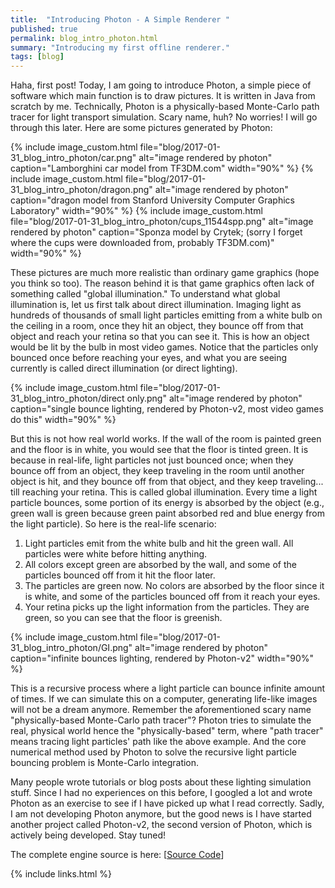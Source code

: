 ```yaml
---
title:  "Introducing Photon - A Simple Renderer "
published: true
permalink: blog_intro_photon.html
summary: "Introducing my first offline renderer."
tags: [blog]
---
```


Haha, first post! Today, I am going to introduce Photon, a simple piece of software which main function is to draw pictures. It is written in Java from scratch by me. Technically, Photon is a physically-based Monte-Carlo path tracer for light transport simulation. Scary name, huh? No worries! I will go through this later. Here are some pictures generated by Photon:

{% include image_custom.html file="blog/2017-01-31_blog_intro_photon/car.png" alt="image rendered by photon" caption="Lamborghini car model from TF3DM.com" width="90%" %}
{% include image_custom.html file="blog/2017-01-31_blog_intro_photon/dragon.png" alt="image rendered by photon" caption="dragon model from Stanford University Computer Graphics Laboratory" width="90%" %}
{% include image_custom.html file="blog/2017-01-31_blog_intro_photon/cups_11544spp.png" alt="image rendered by photon" caption="Sponza model by Crytek; (sorry I forget where the cups were downloaded from, probably TF3DM.com)" width="90%" %}

These pictures are much more realistic than ordinary game graphics (hope you think so too). The reason behind it is that game graphics often lack of something called "global illumination." To understand what global illumination is, let us first talk about direct illumination. Imaging light as hundreds of thousands of small light particles emitting from a white bulb on the ceiling in a room, once they hit an object, they bounce off from that object and reach your retina so that you can see it. This is how an object would be lit by the bulb in most video games. Notice that the particles only bounced once before reaching your eyes, and what you are seeing currently is called direct illumination (or direct lighting).

{% include image_custom.html file="blog/2017-01-31_blog_intro_photon/direct only.png" alt="image rendered by photon" caption="single bounce lighting, rendered by Photon-v2, most video games do this" width="90%" %}

But this is not how real world works. If the wall of the room is painted green and the floor is in white, you would see that the floor is tinted green. It is because in real-life, light particles not just bounced once; when they bounce off from an object, they keep traveling in the room until another object is hit, and they bounce off from that object, and they keep traveling... till reaching your retina. This is called global illumination. Every time a light particle bounces, some portion of its energy is absorbed by the object (e.g., green wall is green because green paint absorbed red and blue energy from the light particle). So here is the real-life scenario:

1. Light particles emit from the white bulb and hit the green wall. All particles were white before hitting anything.
2. All colors except green are absorbed by the wall, and some of the particles bounced off from it hit the floor later.
3. The particles are green now. No colors are absorbed by the floor since it is white, and some of the particles bounced off from it reach your eyes.
4. Your retina picks up the light information from the particles. They are green, so you can see that the floor is greenish.

{% include image_custom.html file="blog/2017-01-31_blog_intro_photon/GI.png" alt="image rendered by photon" caption="infinite bounces lighting, rendered by Photon-v2" width="90%" %}

This is a recursive process where a light particle can bounce infinite amount of times. If we can simulate this on a computer, generating life-like images will not be a dream anymore. Remember the aforementioned scary name "physically-based Monte-Carlo path tracer"? Photon tries to simulate the real, physical world hence the "physically-based" term, where "path tracer" means tracing light particles' path like the above example. And the core numerical method used by Photon to solve the recursive light particle bouncing problem is Monte-Carlo integration.

Many people wrote tutorials or blog posts about these lighting simulation stuff. Since I had no experiences on this before, I googled a lot and wrote Photon as an exercise to see if I have picked up what I read correctly. Sadly, I am not developing Photon anymore, but the good news is I have started another project called Photon-v2, the second version of Photon, which is actively being developed. Stay tuned!

The complete engine source is here: \[[Source Code](https://github.com/TzuChieh/Photon)\]

{% include links.html %}
